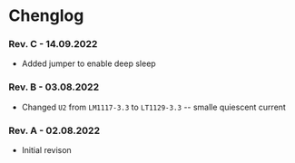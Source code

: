 # Chenglog

### Rev. C - 14.09.2022
* Added jumper to enable deep sleep

### Rev. B - 03.08.2022  
* Changed `U2` from `LM1117-3.3` to `LT1129-3.3` -- smalle quiescent current 

### Rev. A - 02.08.2022
* Initial revison